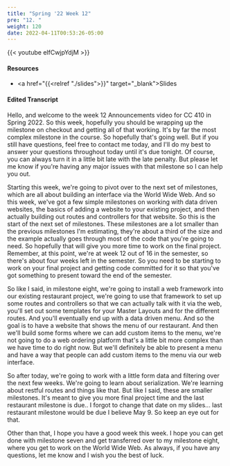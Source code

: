 ```yaml
---
title: "Spring '22 Week 12"
pre: "12. "
weight: 120
date: 2022-04-11T00:53:26-05:00
---
```


{{< youtube elfCwjpYdjM >}}

#### Resources

* <a href="{{<relref "./slides">}}" target="_blank">Slides</a>

#### Edited Transcript

Hello, and welcome to the week 12 Announcements video for CC 410 in Spring 2022. So this week, hopefully you should be wrapping up the milestone on checkout and getting all of that working. It's by far the most complex milestone in the course. So hopefully that's going well. But if you still have questions, feel free to contact me today, and I'll do my best to answer your questions throughout today until it's due tonight. Of course, you can always turn it in a little bit late with the late penalty. But please let me know if you're having any major issues with that milestone so I can help you out. 

Starting this week, we're going to pivot over to the next set of milestones, which are all about building an interface via the World Wide Web. And so this week, we've got a few simple milestones on working with data driven websites, the basics of adding a website to your existing project, and then actually building out routes and controllers for that website. So this is the start of the next set of milestones. These milestones are a lot smaller than the previous milestones I'm estimating, they're about a third of the size and the example actually goes through most of the code that you're going to need. So hopefully that will give you more time to work on the final project. Remember, at this point, we're at week 12 out of 16 in the semester, so there's about four weeks left in the semester. So you need to be starting to work on your final project and getting code committed for it so that you've got something to present toward the end of the semester. 

So like I said, in milestone eight, we're going to install a web framework into our existing restaurant project, we're going to use that framework to set up some routes and controllers so that we can actually talk with it via the web, you'll set out some templates for your Master Layouts and for the different routes. And you'll eventually end up with a data driven menu. And so the goal is to have a website that shows the menu of our restaurant. And then we'll build some forms where we can add custom items to the menu, we're not going to do a web ordering platform that's a little bit more complex than we have time to do right now. But we'll definitely be able to present a menu and have a way that people can add custom items to the menu via our web interface. 

So after today, we're going to work with a little form data and filtering over the next few weeks. We're going to learn about serialization. We're learning about restful routes and things like that. But like I said, these are smaller milestones. It's meant to give you more final project time and the last restaurant milestone is due.. I forgot to change that date on my slides... last restaurant milestone would be due I believe May 9. So keep an eye out for that. 

Other than that, I hope you have a good week this week. I hope you can get done with milestone seven and get transferred over to my milestone eight, where you get to work on the World Wide Web. As always, if you have any questions, let me know and I wish you the best of luck. 